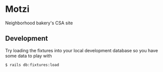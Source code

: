 # Motzi

Neighborhood bakery's CSA site


## Development

Try loading the fixtures into your local development database so you have some data to play with

```
$ rails db:fixtures:load
```
